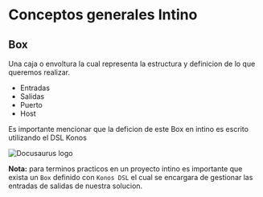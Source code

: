 # Conceptos generales Intino

## Box

Una caja o envoltura la cual representa la estructura y definicion de lo que queremos realizar.
- Entradas
- Salidas
- Puerto
- Host

Es importante mencionar que la deficion de este Box en intino es escrito utilizando el DSL Konos

![Docusaurus logo](/img/conceptos.png)

**Nota:** para terminos practicos en un proyecto intino es importante que exista un `Box` definido con `Konos DSL` el cual se encargara de gestionar las entradas de salidas de nuestra solucion.